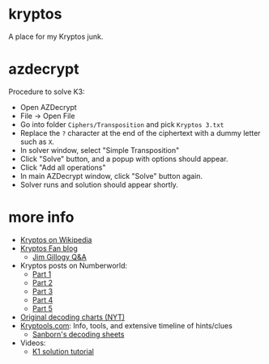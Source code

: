# kryptos
A place for my Kryptos junk.

# azdecrypt

Procedure to solve K3:

* Open AZDecrypt
* File -> Open File
* Go into folder `Ciphers/Transposition` and pick `Kryptos 3.txt`
* Replace the `?` character at the end of the ciphertext with a dummy letter such as `X`.
* In solver window, select "Simple Transposition"
* Click "Solve" button, and a popup with options should appear.
* Click "Add all operations"
* In main AZDecrypt window, click "Solve" button again.
* Solver runs and solution should appear shortly.

# more info
* [Kryptos on Wikipedia](https://en.wikipedia.org/wiki/Kryptos)
* [Kryptos Fan blog](https://kryptosfan.wordpress.com/)
  * [Jim Gillogy Q&A](https://kryptosfan.wordpress.com/kryptos-foia/kryptos-fan-letter-to-solvers/jim-gilloglys-response/)
* Kryptos posts on Numberworld:
  * [Part 1](https://numberworld.blogspot.com/2017/03/kryptos-cipher-part-1.html)
  * [Part 2](https://numberworld.blogspot.com/2017/03/kryptos-cipher-part-2.html)
  * [Part 3](https://numberworld.blogspot.com/2018/07/kryptos-cipher-part-3.html)
  * [Part 4](https://numberworld.blogspot.com/2020/07/kryptos-cipher-part-4.html)
  * [Part 5](https://numberworld.blogspot.com/2022/10/kryptos-cipher-part-5.html)
* [Original decoding charts (NYT)](https://www.nytimes.com/2010/11/21/us/21codecharts.html)
* [Kryptools.com](http://kryptools.com/): Info, tools, and extensive timeline of hints/clues
  * [Sanborn's decoding sheets](http://kryptools.com/Sheets/sheets.htm)
* Videos:
  * [K1 solution tutorial](https://www.youtube.com/watch?v=ks_ZH5ttQzU)
  

